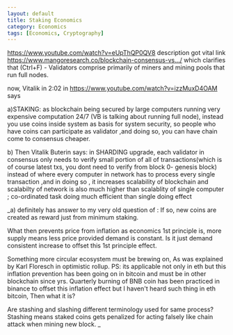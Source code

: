 ```yaml
---
layout: default
title: Staking Economics
category: Economics
tags: [Economics, Cryptography]
---
```


https://www.youtube.com/watch?v=eUpThQP0QV8 description got vital link https://www.mangoresearch.co/blockchain-consensus-vs.../ which clarifies that (Ctrl+F) - Validators comprise primarily of miners and mining pools that run full nodes.

now, Vitalik in 2:02 in https://www.youtube.com/watch?v=izzMuxD4OAM says 

a)STAKING: as blockchain being secured by large computers running very expensive computation 24/7 (VB is talking about running full node), instead you use coins inside system as basis for system security, so people who have coins can participate as validator ,and doing so, you can have chain come to consensus cheaper. 

b) Then Vitalik Buterin says: in SHARDING upgrade, each validator in consensus only needs to verify small portion of all of transactions(which is of course latest txs, you dont need to verify from block 0- genesis block) instead of where every computer in network has to process every single transaction ,and in doing so , it increases scalability of blockchain and scalabilty of network is also much higher than scalablity of single computer ; co-ordinated task doing much efficient than single doing effect

_a) definitely has answer to my very old question of : If so, new coins are created as reward just from minimum staking. 

What then prevents price from inflation as economics 1st principle is, more supply means less price provided demand is constant. Is it just demand consistent increase to offset this 1st principle effect. 

Something more circular ecosystem must be brewing on, As was explained by Karl Floresch in optimistic rollup. PS: its applicable not only in eth but this inflation prevention has been going on in bitcoin and must be in other blockchain since yrs. Quarterly burning of BNB coin has been practiced in binance to offset this inflation effect but I haven't heard such thing in eth bitcoin, Then what it is?

Are stashing and slashing different terminology used for same process? Stashing means staked coins gets penalized for acting falsely like chain attack when mining new block.
_
